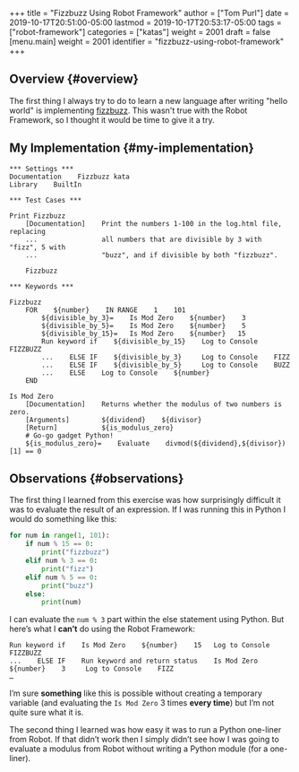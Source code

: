 +++
title = "Fizzbuzz Using Robot Framework"
author = ["Tom Purl"]
date = 2019-10-17T20:51:00-05:00
lastmod = 2019-10-17T20:53:17-05:00
tags = ["robot-framework"]
categories = ["katas"]
weight = 2001
draft = false
[menu.main]
  weight = 2001
  identifier = "fizzbuzz-using-robot-framework"
+++

## Overview {#overview}

The first thing I always try to do to learn a new language after writing "hello
world" is implementing [fizzbuzz](http://codingdojo.org/kata/FizzBuzz/). This wasn't true with the Robot Framework, so I
thought it would be time to give it a try.


## My Implementation {#my-implementation}

```robot
*** Settings ***
Documentation    Fizzbuzz kata
Library    BuiltIn

*** Test Cases ***

Print Fizzbuzz
    [Documentation]    Print the numbers 1-100 in the log.html file, replacing
    ...                all numbers that are divisible by 3 with "fizz", 5 with
    ...                "buzz", and if divisible by both "fizzbuzz".

    Fizzbuzz

*** Keywords ***

Fizzbuzz
    FOR    ${number}    IN RANGE    1    101
        ${divisible_by_3}=    Is Mod Zero    ${number}    3
        ${divisible_by_5}=    Is Mod Zero    ${number}    5
        ${divisible_by_15}=   Is Mod Zero    ${number}   15
        Run keyword if    ${divisible_by_15}    Log to Console    FIZZBUZZ
        ...    ELSE IF    ${divisible_by_3}     Log to Console    FIZZ
        ...    ELSE IF    ${divisible_by_5}     Log to Console    BUZZ
        ...    ELSE    Log to Console    ${number}
    END

Is Mod Zero
    [Documentation]    Returns whether the modulus of two numbers is zero.
    [Arguments]        ${dividend}    ${divisor}
    [Return]           ${is_modulus_zero}
    # Go-go gadget Python!
    ${is_modulus_zero}=    Evaluate    divmod(${dividend},${divisor})[1] == 0
```


## Observations {#observations}

The first thing I learned from this exercise was how surprisingly difficult it
was to evaluate the result of an expression. If I was running this in Python I
would do something like this:

```python
for num in range(1, 101):
    if num % 15 == 0:
        print("fizzbuzz")
    elif num % 3 == 0:
        print("fizz")
    elif num % 5 == 0:
        print("buzz")
    else:
        print(num)
```

I can evaluate the `num % 3` part within the else statement using Python. But
here’s what I **can’t** do using the Robot Framework:

```robot
Run keyword if    Is Mod Zero    ${number}    15   Log to Console    FIZZBUZZ
...    ELSE IF    Run keyword and return status    Is Mod Zero    ${number}    3     Log to Console    FIZZ
…
```

I’m sure **something** like this is possible without creating a temporary variable
(and evaluating the `Is Mod Zero` 3 times **every time**) but I’m not quite sure
what it is.

The second thing I learned was how easy it was to run a Python one-liner from
Robot. If that didn’t work then I simply didn’t see how I was going to evaluate a
modulus from Robot without writing a Python module (for a one-liner).
